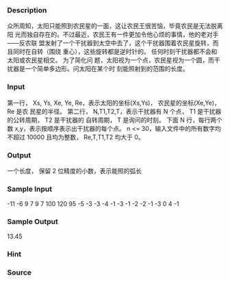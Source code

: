 
### Description
众所周知，太阳只能照到农民星的一面，这让农民王很苦恼，毕竟农民是无法脱离阳
光而独自存在的。不过最近，农民王有一件更加令他心烦的事情，他的老对手——反农联
盟发射了一个干扰器到太空中去了，这个干扰器围着农民星旋转，而且同时在自转（围绕
重心），这些旋转都是逆时针的。 任何时刻干扰器都不会和太阳或农民星相交。 为了简化问
题，太阳视为一个点，农民星视为一个圆，而干扰器是一个简单多边形。问太阳在某个时
刻能照射到的范围的长度。

### Input
第一行， Xs, Ys, Xe, Ye, Re，表示太阳的坐标(Xs,Ys)， 农民星的坐标(Xe,Ye)， Re 是农
民星的半径。
第二行， N,T1,T2,T，表示干扰器有 N 个点， T1 是干扰器的公转周期， T2 是干扰器的
自转周期， T 是询问的时刻。
下面 N 行，每行两个数 x,y，表示按顺序表示出干扰器的每个点。
n <= 30，输入文件中的所有数字均不超过 10000 且均为整数， Re,T,T1,T2 均大于 0。

### Output
一个长度， 保留 2 位精度的小数，表示能照的弧长


### Sample Input
-11 -6 9 7 9
7 100 120 95
-5 -3
-3 -4
-1 -3
-1 -2
-2 -1
-3 0
4 -1

### Sample Output
13.45
### Hint

### Source
